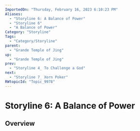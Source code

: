 ```yaml
---
ImportedOn: "Thursday, February 16, 2023 6:10:23 PM"
Aliases:
  - "Storyline 6: A Balance of Power"
  - "Storyline 6"
  - "A Balance of Power"
Category: "Storyline"
Tags:
  - "Category/Storyline"
parent:
  - "Grande Temple of Jing"
up:
  - "Grande Temple of Jing"
prev:
  - "Storyline 4_ To Challenge a God"
next:
  - "Storyline 7_ Xorn Poker"
RWtopicId: "Topic_9978"
---
```

# Storyline 6: A Balance of Power
## Overview
